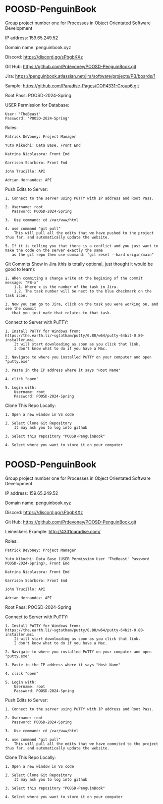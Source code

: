 # POOSD-PenguinBook
Group project number one for Processes in Object Orientated Software Development

IP address: 159.65.249.52 

Domain name: penguinbook.xyz 

Discord: https://discord.gg/sPbgbKXz 

Git Hub: https://github.com/Prdevoney/POOSD-PenguinBook.git 

Jira: https://penguinbook.atlassian.net/jira/software/projects/PB/boards/1

Sample: https://github.com/Paradise-Pages/COP4331-Group6.git

Root Pass: POOSD-2024-Spring

USER Permission for Database:
    
    User: 'TheBeast' 
    Password: 'POOSD-2024-Spring'

Roles: 

    Patrick DeVoney: Project Manager 

    Yuto Kikuchi: Data Base, Front End

    Katrina Nicolasora: Front End 

    Garrison Scarboro: Front End

    John Trucillo: API

    Adrian Hernandez: API 

Push Edits to Server: 

    1. Connect to the server using PuTTY with IP address and Root Pass. 

    2. Username: root
       Password: POOSD-2024-Spring 

    3.  Use command: cd /var/www/html 

    4. use command "git pull" 
        This will pull all the edits that we have pushed to the project thus far, and automatically update the website.

    5. If it is telling you that there is a conflict and you just want to make the code on the server exactly the same
       as the git repo then use command: "git reset --hard origin/main"

Git Commits Show in Jira (this is totally optional, just thought it would be good to learn): 

    1. When commiting a change write at the begining of the commit message: "PB-x" 
        1.1. Where x is the number of the task in Jira. 
        1.2. The task number will be next to the blue checkmark on the task icon. 

    2. Now you can go to Jira, click on the task you were working on, and see the commit 
       that you just made that relates to that task. 

Connect to Server with PuTTY: 

    1. Install PuTTY for Windows from: https://the.earth.li/~sgtatham/putty/0.80/w64/putty-64bit-0.80-installer.msi
        It will start downloading as soon as you click that link. 
        I don't know what to do if you have a Mac. 

    2. Navigate to where you installed PuTTY on your computer and open "putty.exe"

    3. Paste in the IP address where it says "Host Name"

    4. click "open" 

    5. Login with: 
        Username: root 
        Password: POOSD-2024-Spring 

Clone This Repo Locally: 

    1. Open a new window in VS code 

    2. Select Clone Git Repository
        It may ask you to log into github

    3. Select this repository "POOSD-PenguinBook"

    4. Select where you want to store it on your computer

# POOSD-PenguinBook
Group project number one for Processes in Object Orientated Software Development

IP address: 159.65.249.52 

Domain name: penguinbook.xyz 

Discord: https://discord.gg/sPbgbKXz 

Git Hub: https://github.com/Prdevoney/POOSD-PenguinBook.git 

Leineckers Example: http://4331paradise.com/ 

Roles: 

    Patrick DeVoney: Project Manager 

    Yuto Kikuchi: Data Base (USER Permission User 'TheBeast' Password POOSD-2024-Spring), Front End

    Katrina Nicolasora: Front End 

    Garrison Scarboro: Front End

    John Trucillo: API

    Adrian Hernandez: API 

Root Pass: POOSD-2024-Spring

Connect to Server with PuTTY: 

    1. Install PuTTY for Windows from: https://the.earth.li/~sgtatham/putty/0.80/w64/putty-64bit-0.80-installer.msi
        It will start downloading as soon as you click that link. 
        I don't know what to do if you have a Mac. 

    2. Navigate to where you installed PuTTY on your computer and open "putty.exe"

    3. Paste in the IP address where it says "Host Name"

    4. click "open" 

    5. Login with: 
        Username: root 
        Password: POOSD-2024-Spring 


Push Edits to Server: 

    1. Connect to the server using PuTTY with IP address and Root Pass. 

    2. Username: root
       Password: POOSD-2024-Spring 

    3.  Use command: cd /var/www/html 

    4. use command "git pull" 
        This will pull all the edits that we have commited to the project thus far, and automatically update the website. 

Clone This Repo Locally: 

    1. Open a new window in VS code 

    2. Select Clone Git Repository
        It may ask you to log into github

    3. Select this repository "POOSD-PenguinBook"

    4. Select where you want to store it on your computer
